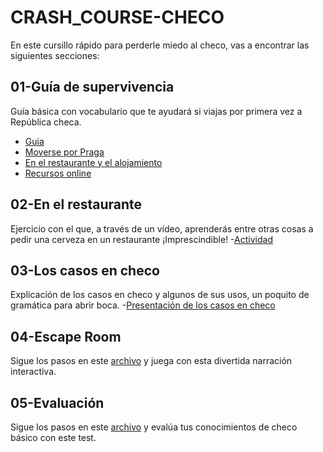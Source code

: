 # CRASH_COURSE-CHECO
En este cursillo rápido para perderle miedo al checo, vas a encontrar las siguientes secciones:
## 01-Guía de supervivencia
Guía básica con vocabulario que te ayudará si viajas por primera vez a República checa.
- [Guia](Guia.md) 
- [Moverse por Praga](Moverse.md)
- [En el restaurante y el alojamiento](Restaurantealojamiento.md)
- [Recursos online](Recursos.md)
## 02-En el restaurante
Ejercicio con el que, a través de un vídeo, aprenderás entre otras cosas a pedir una cerveza en un restaurante ¡Imprescindible!
-[Actividad](restaurante.md)
## 03-Los casos en checo
Explicación de los casos en checo y algunos de sus usos, un poquito de gramática para abrir boca.
-[Presentación de los casos en checo](slides.md)
## 04-Escape Room
Sigue los pasos en este [archivo](README_escape.md) y juega con esta divertida narración interactiva. 
## 05-Evaluación
Sigue los pasos en este [archivo](README_eva.md) y evalúa tus conocimientos de checo básico con este test. 
